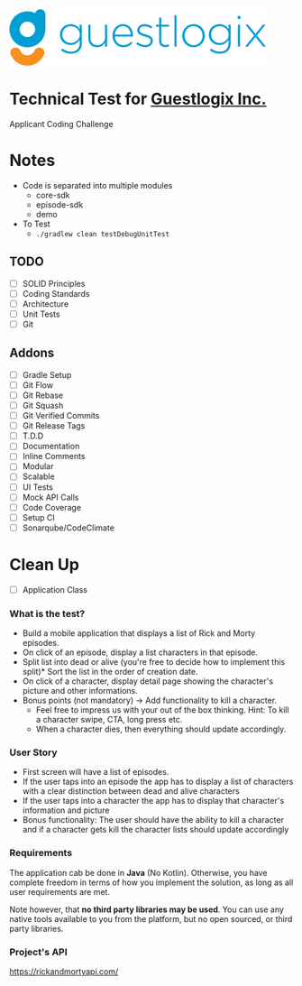 <img src="./graphics/logo.png" alt="Logo" />

# Technical Test for [Guestlogix Inc.](https://www.guestlogix.com/)
Applicant Coding Challenge

# Notes
- Code is separated into multiple modules
    - core-sdk
    - episode-sdk
    - demo
- To Test
    - `./gradlew clean testDebugUnitTest`

## TODO
- [ ] SOLID Principles
- [ ] Coding Standards
- [ ] Architecture
- [ ] Unit Tests
- [ ] Git

## Addons
- [ ] Gradle Setup
- [ ] Git Flow
- [ ] Git Rebase
- [ ] Git Squash
- [ ] Git Verified Commits
- [ ] Git Release Tags
- [ ] T.D.D
- [ ] Documentation
- [ ] Inline Comments
- [ ] Modular
- [ ] Scalable
- [ ] UI Tests
- [ ] Mock API Calls
- [ ] Code Coverage
- [ ] Setup CI
- [ ] Sonarqube/CodeClimate
 
# Clean Up
- [ ] Application Class

### What is the test?
* Build a mobile application that displays a list of Rick and Morty episodes. 
* On click of an episode, display a list characters in that episode.
* Split list into dead or alive (you're free to decide how to implement this split)* Sort the list in the order of creation date.
* On click of a character, display detail page showing the character's picture and other informations.
* Bonus points (not mandatory) -> Add functionality to kill a character.
   *  Feel free to impress us with your out of the box thinking. Hint: To kill a character swipe, CTA, long press etc.
   * When a character dies, then everything should update accordingly.

### User Story
 * First screen will have a list of episodes.
 * If the user taps into an episode the app has to display a list of characters with a clear distinction between dead and alive characters
 * If the user taps into a character the app has to display that character's information and picture
 * Bonus functionality: The user should have the ability to kill a character and if a character gets kill the character lists should update accordingly

### Requirements
The application cab be done in **Java** (No Kotlin). Otherwise, you have complete freedom in terms of how you implement the solution, as long as all user requirements are met.

Note however, that **no third party libraries may be used**. You can use any native tools available to you from the platform, but no open sourced, or third party libraries.

### Project's API
<https://rickandmortyapi.com/>

